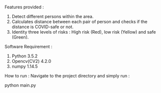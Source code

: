 Features provided :

1. Detect different persons within the area.
2. Calculates distance between each pair of person and checks if the distance is COVID-safe or not.
3. Identity three levels of risks : High risk (Red), low risk (Yellow) and safe (Green).

Software Requirement :

1. Python 3.5.2
2. Opencv(CV2) 4.2.0
3. numpy 1.14.5

How to run :
Navigate to the project directory and simply run :

python main.py
